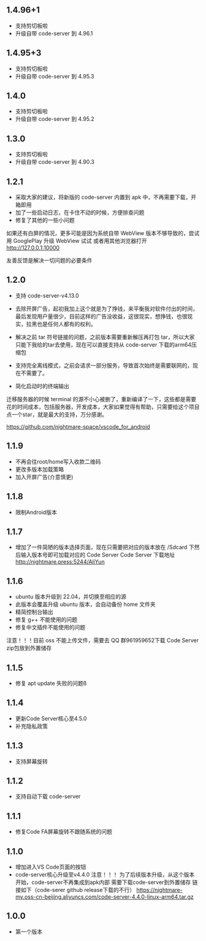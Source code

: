 ## 1.4.96+1
- 支持剪切板啦
- 升级自带 code-server 到 4.96.1

## 1.4.95+3
- 支持剪切板啦
- 升级自带 code-server 到 4.95.3

## 1.4.0
- 支持剪切板啦
- 升级自带 code-server 到 4.95.2

## 1.3.0
- 支持剪切板啦
- 升级自带 code-server 到 4.90.3

## 1.2.1
- 采取大家的建议，将新版的 code-server 内置到 apk 中，不再需要下载，开箱即用
- 加了一些启动日志，在卡住不动的时候，方便排查问题
- 修复了其他的一些小问题

如果还有白屏的情况，更多可能是因为系统自带 WebView 版本不够导致的，尝试用 GooglePlay 升级 WebView 试试
或者用其他浏览器打开 http://127.0.0.1:10000

友善反馈是解决一切问题的必要条件


## 1.2.0
- 支持 code-server-v4.13.0

- 去除开屏广告，起初我加上这个就是为了挣钱，来平衡我对软件付出的时间，最后发现用户量很少，目前这样的广告没收益，这很现实，想挣钱，也很现实，拉黑也是任何人都有的权利。

- 解决之前 tar 符号链接的问题，之前版本需要重新解压再打包 tar，所以大家只能下我给的tar去使用，现在可以直接支持从 code-server 下载的arm64压缩包

- 支持完全离线模式，之前会请求一部分服务，导致首次始终是需要联网的，现在不需要了。
- 简化启动时的终端输出

迁移服务器的时候 terminal 的源不小心被删了，重新编译了一下，这些都是需要花的时间成本，包括服务器，开发成本，大家如果觉得有帮助，只需要给这个项目点一个star，就是最大的支持，万分感谢。

https://github.com/nightmare-space/vscode_for_android

## 1.1.9
- 不再会往root/home写入收款二维码
- 更改多版本加载策略
- 加入开屏广告(介意慎更)

## 1.1.8
- 限制Android版本

## 1.1.7
- 增加了一件简陋的版本选择页面，现在只需要把对应的版本放在 /Sdcard 下然后输入版本号即可加载对应的 Code Server
Code Server 下载地址 http://nightmare.press:5244/AliYun

## 1.1.6
- ubuntu 版本升级到 22.04，并切换至相应的源
- 此版本会覆盖升级 ubuntu 版本，会自动备份 home 文件夹
- 精简控制台输出
- 修复 g++ 不能使用的问题
- 修复中文插件不能使用的问题

注意！！！目前 oss 不能上传文件，需要去 QQ 群961959652下载
Code Server zip包放到外置储存

## 1.1.5
- 修复 apt update 失败的问题ß

## 1.1.4
- 更新Code Server核心至4.5.0
- 补充隐私政策

## 1.1.3
- 支持屏幕旋转

## 1.1.2
- 支持自动下载 code-server

## 1.1.1
- 修复Code FA屏幕旋转不跟随系统的问题

## 1.1.0

- 增加进入VS Code页面的按钮
- code-server核心升级至v4.4.0
注意！！！
为了后续版本升级，从这个版本开始，code-server不再集成到apk内部
需要下载code-server到外置储存
链接如下（code-serer github release下载的不行）
https://nightmare-my.oss-cn-beijing.aliyuncs.com/code-server-4.4.0-linux-arm64.tar.gz


## 1.0.0
- 第一个版本
